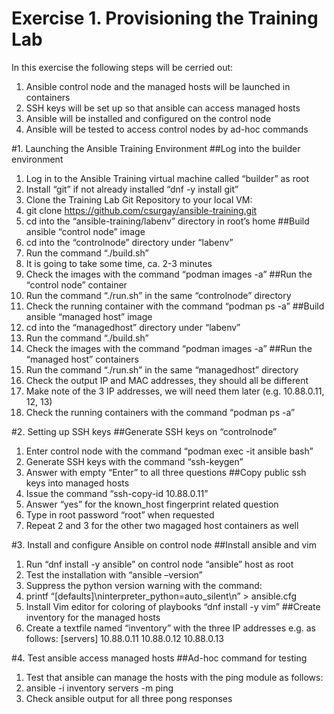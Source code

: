 Exercise 1. Provisioning the Training Lab
=========================================

In this exercise the following steps will be cerried out:
1.	Ansible control node and the managed hosts will be launched in containers
2.	SSH keys will be set up so that ansible can access managed hosts 
3.	Ansible will be installed and configured on the control node
4.	Ansible will be tested to access control nodes by ad-hoc commands

#1.	Launching the Ansible Training Environment
##Log into the builder environment
1.	Log in to the Ansible Training virtual machine called “builder” as root
2.	Install “git” if not already installed “dnf -y install git”
3.	Clone the Training Lab Git Repository to your local VM:
4.	git clone https://github.com/csurgay/ansible-training.git
5.	cd into the “ansible-training/labenv” directory in root’s home
##Build ansible “control node” image
1.	cd into the “controlnode” directory under “labenv”
2.	Run the command “./build.sh”
3.	It is going to take some time, ca. 2-3 minutes
4.	Check the images with the command “podman images -a”
##Run the “control node” container
1.	Run the command “./run.sh” in the same “controlnode” directory
2.	Check the running container with the command “podman ps -a”
##Build ansible “managed host” image
1.	cd into the “managedhost” directory under “labenv”
2.	Run the command “./build.sh”
3.	Check the images with the command “podman images -a”
##Run the “managed host” containers
1.	Run the command “./run.sh” in the same “managedhost” directory
2.	Check the output IP and MAC addresses, they should all be different
3.	Make note of the 3 IP addresses, we will need them later (e.g. 10.88.0.11, 12, 13)
4.	Check the running containers with the command “podman ps -a”

#2.	Setting up SSH keys
##Generate SSH keys on “controlnode”
1.	Enter control node with the command “podman exec -it ansible bash”
2.	Generate SSH keys with the command “ssh-keygen”
3.	Answer with empty “Enter” to all three questions
##Copy public ssh keys into managed hosts
1.	Issue the command “ssh-copy-id 10.88.0.11”
2.	Answer “yes” for the known_host fingerprint related question
3.	Type in root password “root” when requested
4.	Repeat 2 and 3 for the other two magaged host containers as well

#3.	Install and configure Ansible on control node
##Install ansible and vim
1.	Run “dnf install -y ansible” on control node “ansible” host as root
2.	Test the installation with “ansible –version”
3.	Suppress the python version warning with the command:
4.	printf “[defaults]\ninterpreter_python=auto_silent\n” > ansible.cfg
5.	Install Vim editor for coloring of playbooks “dnf install -y vim”
##Create inventory for the managed hosts
1.	Create a textfile named “inventory” with the three IP addresses e.g. as follows:
[servers]
10.88.0.11
10.88.0.12
10.88.0.13

#4.	Test ansible access managed hosts
##Ad-hoc command for testing
1.	Test that ansible can manage the hosts with the ping module as follows:
2.	ansible -i inventory servers -m ping
3.	Check ansible output for all three pong responses


